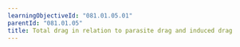 ```yaml
---
learningObjectiveId: "081.01.05.01"
parentId: "081.01.05"
title: Total drag in relation to parasite drag and induced drag
---
```

